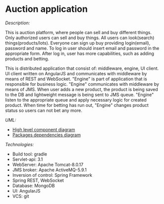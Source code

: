 <h1>Auction application</h1>

<i>Description:</i>
<p>This is auction platform, where people can sell and buy different things.
Only authorized users can sell and buy things. All users can look(search) things(products/lots).
Everyone can sign up buy providing login(email), password and name.
To log in user should insert email and password in the appropriate form.
After log in, user has more capabilities, such as adding products and betting.</p>
<p>This is distributed application that consist of: middleware, engine, UI client.
UI client written on AngularJS and communicates with middleware by means of REST and WebSocket.
"Engine" is part of application that is responsible for business logic.
"Engine" communicates with middleware by means of JMS.
When user adds a new product, the product is being saved to the DB and lightweight message is being sent to JMS queue.
"Engine" listen to the appropriate queue and apply necessary logic for created product.
When time for betting has run out, "Engine" changes product status so users can not bet any more.
</p>

<i>UML:</i>
<ul>
<li><a href="https://creately.com/diagram/i56j9hdg/G8YmoeC0Ekn4pkSNJU6YStySXcU%3D">High level component diagram</a></li>
<li><a href="https://creately.com/diagram/i591up0v1/wfZjFNHkbfrvGcz8gR4fpKBeEqI%3D">Packages dependencies diagram</a></li>
</ul>


<i>Technologies:</i>
<ul>
<li>Build tool: gradle</li>
<li>Servlet-api: 3.1</li>
<li>WebServer: Apache Tomcat-8.0.17</li>
<li>JMS broker: Apache ActiveMQ-5.9.1</li>
<li>Inversion of control:  Spring Framework </li>
<li>Spring REST, WebSocket</li>
<li>Database: MongoDB</li>
<li>UI: AngularJS</li>
<li>VCS: git</li>
</ul>